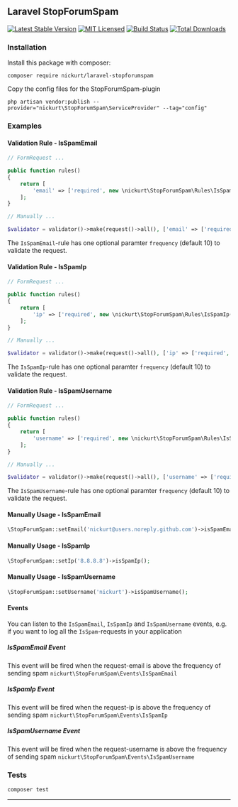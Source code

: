 ## Laravel StopForumSpam
[![Latest Stable Version](https://poser.pugx.org/nickurt/laravel-stopforumspam/v/stable?format=flat-square)](https://packagist.org/packages/nickurt/laravel-stopforumspam)
[![MIT Licensed](https://img.shields.io/badge/license-MIT-brightgreen.svg?style=flat-square)](LICENSE.md)
[![Build Status](https://img.shields.io/travis/nickurt/laravel-stopforumspam/master.svg?style=flat-square)](https://travis-ci.org/nickurt/laravel-stopforumspam)
[![Total Downloads](https://img.shields.io/packagist/dt/nickurt/laravel-stopforumspam.svg?style=flat-square)](https://packagist.org/packages/nickurt/laravel-stopforumspam)

### Installation
Install this package with composer:
```
composer require nickurt/laravel-stopforumspam
```
Copy the config files for the StopForumSpam-plugin
```
php artisan vendor:publish --provider="nickurt\StopForumSpam\ServiceProvider" --tag="config"
```
### Examples
#### Validation Rule - IsSpamEmail
```php
// FormRequest ...

public function rules()
{
    return [
        'email' => ['required', new \nickurt\StopForumSpam\Rules\IsSpamEmail(20)]
    ];
}

// Manually ...

$validator = validator()->make(request()->all(), ['email' => ['required', new \nickurt\StopForumSpam\Rules\IsSpamEmail(20)]]);
```
The `IsSpamEmail`-rule has one optional paramter `frequency` (default 10) to validate the request.
#### Validation Rule - IsSpamIp
```php
// FormRequest ...

public function rules()
{
    return [
        'ip' => ['required', new \nickurt\StopForumSpam\Rules\IsSpamIp(20)]
    ];
}

// Manually ...

$validator = validator()->make(request()->all(), ['ip' => ['required', new \nickurt\StopForumSpam\Rules\IsSpamIp(20)]]);
```
The `IsSpamIp`-rule has one optional paramter `frequency` (default 10) to validate the request.
#### Validation Rule - IsSpamUsername
```php
// FormRequest ...

public function rules()
{
    return [
        'username' => ['required', new \nickurt\StopForumSpam\Rules\IsSpamUsername(20)]
    ];
}

// Manually ...

$validator = validator()->make(request()->all(), ['username' => ['required', new \nickurt\StopForumSpam\Rules\IsSpamUsername(20)]]);
```
The `IsSpamUsername`-rule has one optional paramter `frequency` (default 10) to validate the request.
#### Manually Usage - IsSpamEmail
```php
\StopForumSpam::setEmail('nickurt@users.noreply.github.com')->isSpamEmail();
```
#### Manually Usage - IsSpamIp
```php
\StopForumSpam::setIp('8.8.8.8')->isSpamIp();
```
#### Manually Usage - IsSpamUsername
```php
\StopForumSpam::setUsername('nickurt')->isSpamUsername();
```
#### Events
You can listen to the `IsSpamEmail`, `IsSpamIp` and `IsSpamUsername` events, e.g. if you want to log all the `IsSpam`-requests in your application
##### IsSpamEmail Event
This event will be fired when the request-email is above the frequency of sending spam
`nickurt\StopForumSpam\Events\IsSpamEmail`
##### IsSpamIp Event
This event will be fired when the request-ip is above the frequency of sending spam
`nickurt\StopForumSpam\Events\IsSpamIp`
##### IsSpamUsername Event
This event will be fired when the request-username is above the frequency of sending spam
`nickurt\StopForumSpam\Events\IsSpamUsername`
### Tests
```sh
composer test
```
- - - 
